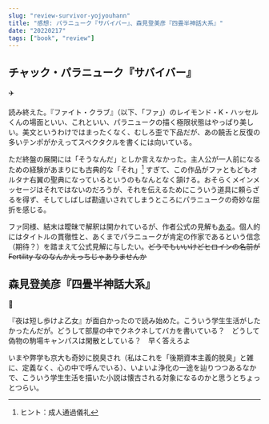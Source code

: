 ```yaml
---
slug: "review-survivor-yojyouhann"
title: "感想: パラニューク『サバイバー』、森見登美彦『四畳半神話大系』"
date: "20220217"
tags: ["book", "review"]
---
```


## チャック・パラニューク『サバイバー』

:airplane:

読み終えた。『ファイト・クラブ』（以下、「ファ」）のレイモンド・K・ハッセルくんの場面といい、これといい、パラニュークの描く極限状態はやっぱり美しい。美文というわけではまったくなく、むしろ歪で下品だが、あの饒舌と反復の多いテンポがかえってスペクタクルを書くには向いている。

ただ終盤の展開には「そうなんだ」としか言えなかった。主人公が一人前になるための経験があまりにも古典的な「それ」[^1] すぎて、この作品がファともどもオルタナ右翼の聖典になっているというのもなんとなく頷ける。おそらくメインメッセージはそれではないのだろうが、それを伝えるためにこういう道具に頼らざるを得ず、そしてしばしば勘違いされてしまうところにパラニュークの奇妙な屈折を感じる。

[^1]: ヒント：成人通過儀礼

ファ同様、結末は曖昧で解釈は開かれているが、作者公式の見解も[ある](https://web.archive.org/web/20180407024537/http://chuckpalahniuk.net/content/chuck-explains-ending-survivor)。個人的にはタイトルの貫徹性と、あくまでパラニュークが肯定の作家であるという信念（期待？）を踏まえて公式見解に与したい。~~どうでもいいけどヒロインの名前が Fertility なのなんかえっちじゃありませんか~~

## 森見登美彦『四畳半神話大系』

:school:

『夜は短し歩けよ乙女』が面白かったので読み始めた。こういう学生生活がしたかったんだが。どうして部屋の中でクネクネしてバカを書いている？　どうして偽物の駒場キャンパスは閑散としている？　早く答えろよ

いまや弊学も京大も奇妙に脱臭され（私はこれを「後期資本主義的脱臭」と雑に、定義なく、心の中で呼んでいる）、いよいよ浄化の一途を辿りつつあるなかで、こういう学生生活を描いた小説は懐古される対象になるのかと思うとちょっとつらい。
